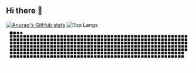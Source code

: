 ## Hi there 👋

<!--
**Wood-Q/Wood-Q** is a ✨ _special_ ✨ repository because its `README.md` (this file) appears on your GitHub profile.

Here are some ideas to get you started:

- 🔭 I’m currently working on ...
- 🌱 I’m currently learning ...
- 👯 I’m looking to collaborate on ...
- 🤔 I’m looking for help with ...
- 💬 Ask me about ...
- 📫 How to reach me: ...
- 😄 Pronouns: ...
- ⚡ Fun fact: ...
-->

[![Anurag's GitHub stats](https://github-readme-stats.vercel.app/api?username=Wood-Q)](https://github.com/anuraghazra/github-readme-stats)
![Top Langs](https://github-readme-stats.vercel.app/api/top-langs/?username=Wood-Q&layout=compact&theme=tokyonight)
![亮色](https://raw.githubusercontent.com/Wood-Q/Wood-Q/output/github-contribution-grid-snake.svg)
